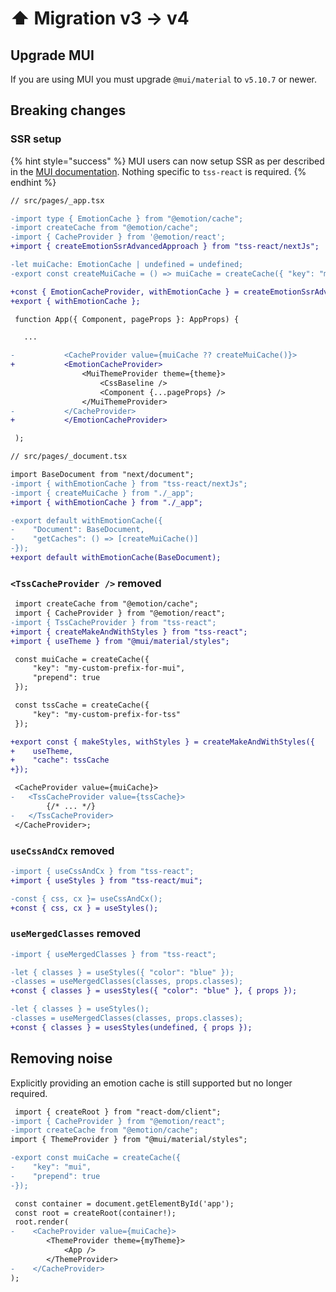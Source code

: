 # ⬆ Migration v3 -> v4

## Upgrade MUI

If you are using MUI you must upgrade `@mui/material` to `v5.10.7` or newer.&#x20;

## Breaking changes

### SSR setup

{% hint style="success" %}
MUI users can now setup SSR as per described in the [MUI documentation](https://mui.com/material-ui/guides/server-rendering/). Nothing specific to `tss-react` is required.
{% endhint %}

```diff
// src/pages/_app.tsx

-import type { EmotionCache } from "@emotion/cache";
-import createCache from "@emotion/cache";
-import { CacheProvider } from '@emotion/react';
+import { createEmotionSsrAdvancedApproach } from "tss-react/nextJs";

-let muiCache: EmotionCache | undefined = undefined;
-export const createMuiCache = () => muiCache = createCache({ "key": "mui", "prepend": true });

+const { EmotionCacheProvider, withEmotionCache } = createEmotionSsrAdvancedApproach({ "key": "css" });
+export { withEmotionCache };

 function App({ Component, pageProps }: AppProps) {

   ...

-			<CacheProvider value={muiCache ?? createMuiCache()}>
+			<EmotionCacheProvider>
				<MuiThemeProvider theme={theme}>
					<CssBaseline />
					<Component {...pageProps} />
				</MuiThemeProvider>
-			</CacheProvider>
+			</EmotionCacheProvider>

 );

```

```diff
// src/pages/_document.tsx

import BaseDocument from "next/document";
-import { withEmotionCache } from "tss-react/nextJs";
-import { createMuiCache } from "./_app";
+import { withEmotionCache } from "./_app";

-export default withEmotionCache({
-    "Document": BaseDocument,
-    "getCaches": () => [createMuiCache()]
-});
+export default withEmotionCache(BaseDocument);
```

### `<TssCacheProvider />` removed

```diff
 import createCache from "@emotion/cache";
 import { CacheProvider } from "@emotion/react";
-import { TssCacheProvider } from "tss-react";
+import { createMakeAndWithStyles } from "tss-react";
+import { useTheme } from "@mui/material/styles";

 const muiCache = createCache({
     "key": "my-custom-prefix-for-mui",
     "prepend": true
 });

 const tssCache = createCache({
     "key": "my-custom-prefix-for-tss"
 });

+export const { makeStyles, withStyles } = createMakeAndWithStyles({
+    useTheme,
+    "cache": tssCache
+});

 <CacheProvider value={muiCache}>
-   <TssCacheProvider value={tssCache}>
        {/* ... */}
-   </TssCacheProvider>
 </CacheProvider>;
```

### `useCssAndCx` removed

```diff
-import { useCssAndCx } from "tss-react";
+import { useStyles } from "tss-react/mui";

-const { css, cx }= useCssAndCx();
+const { css, cx } = useStyles();
```

### `useMergedClasses` removed

```diff
-import { useMergedClasses } from "tss-react";

-let { classes } = useStyles({ "color": "blue" });
-classes = useMergedClasses(classes, props.classes);
+const { classes } = usesStyles({ "color": "blue" }, { props });

-let { classes } = useStyles();
-classes = useMergedClasses(classes, props.classes);
+const { classes } = usesStyles(undefined, { props });
```

## Removing noise

Explicitly providing an emotion cache is still supported but no longer required.&#x20;

```diff
 import { createRoot } from "react-dom/client";
-import { CacheProvider } from "@emotion/react";
-import createCache from "@emotion/cache";
import { ThemeProvider } from "@mui/material/styles";

-export const muiCache = createCache({
-    "key": "mui",
-    "prepend": true
-});

 const container = document.getElementById('app');
 const root = createRoot(container!); 
 root.render(
-    <CacheProvider value={muiCache}>
        <ThemeProvider theme={myTheme}>
            <App />
        </ThemeProvider>
-    </CacheProvider>
);
```
